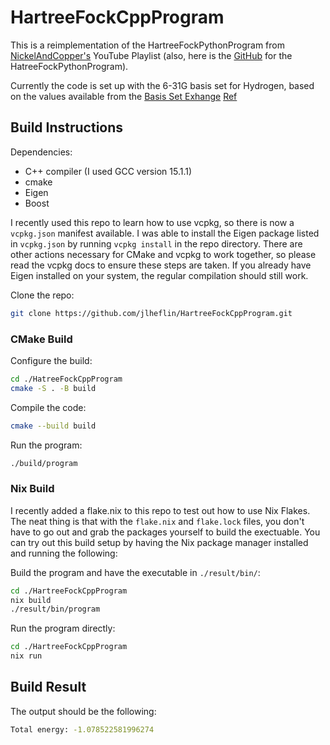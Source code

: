 # HartreeFockCppProgram

This is a reimplementation of the HartreeFockPythonProgram from
[NickelAndCopper's](https://youtube.com/playlist?list=PL-hN8vfRaU7jSFHN1ZSAMNe_2nXhwAmzM&si=ANjI8kPn-5v_3Kvs)
YouTube Playlist (also, here is the [GitHub](https://github.com/nickelandcopper/HartreeFockPythonProgram) for the
HatreeFockPythonProgram).

Currently the code is set up with the 6-31G basis set for Hydrogen, based on the values
available from the [Basis Set Exhange](https://www.basissetexchange.org/basis/6-31g/format/json/?version=1&elements=1) [Ref](https://www.basissetexchange.org/references/6-31g/format/txt/?version=1&elements=1)

## Build Instructions

Dependencies:
- C++ compiler (I used GCC version 15.1.1)
- cmake
- Eigen
- Boost

I recently used this repo to learn how to use vcpkg, so there is now a `vcpkg.json` manifest
available. I was able to install the Eigen package listed in `vcpkg.json` by running `vcpkg install`
in the repo directory. There are other actions necessary for CMake and vcpkg to work together, so
please read the vcpkg docs to ensure these steps are taken. If you already have Eigen installed on
your system, the regular compilation should still work.

Clone the repo:
```bash
git clone https://github.com/jlheflin/HartreeFockCppProgram.git
```


### CMake Build
Configure the build:
```bash
cd ./HatreeFockCppProgram
cmake -S . -B build
```

Compile the code:
```bash
cmake --build build
```

Run the program:
```bash
./build/program
```
### Nix Build
I recently added a flake.nix to this repo to test out how to use Nix Flakes.
The neat thing is that with the `flake.nix` and `flake.lock` files, you don't
have to go out and grab the packages yourself to build the exectuable. You can
try out this build setup by having the Nix package manager installed and running
the following:

Build the program and have the executable in `./result/bin/`:
```bash
cd ./HartreeFockCppProgram
nix build
./result/bin/program
```

Run the program directly:
```bash
cd ./HartreeFockCppProgram
nix run
```

## Build Result
The output should be the following:
```bash
Total energy: -1.078522581996274
```
